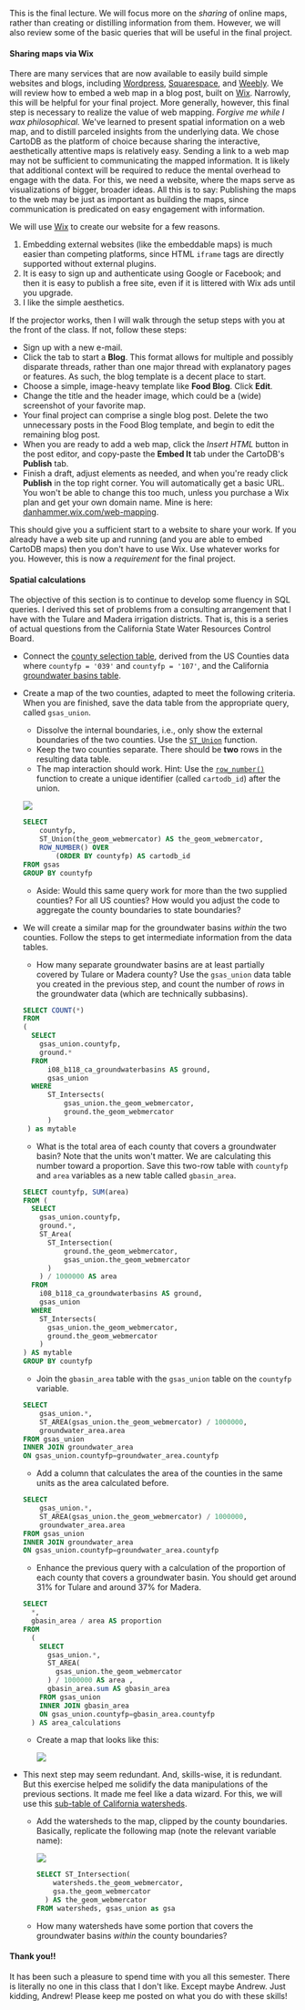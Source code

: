 
This is the final lecture.  We will focus more on the *sharing* of online maps, rather than creating or distilling information from them.  However, we will also review some of the basic queries that will be useful in the final project.

#### Sharing maps via Wix

There are many services that are now available to easily build simple websites and blogs, including [Wordpress](https://www.wordpress.com), [Squarespace](https://www.squarespace.com/), and [Weebly](https://www.weebly.com/).  We will review how to embed a web map in a blog post, built on [Wix](http://www.wix.com/).  Narrowly, this will be helpful for your final project.  More generally, however, this final step is necessary to realize the value of web mapping.  *Forgive me while I wax philosophical.*  We've learned to present spatial information on a web map, and to distill parceled insights from the underlying data.  We chose CartoDB as the platform of choice because sharing the interactive, aesthetically attentive maps is relatively easy.  Sending a link to a web map may not be sufficient to communicating the mapped information.  It is likely that additional context will be required to reduce the mental overhead to engage with the data.  For this, we need a website, where the maps serve as visualizations of bigger, broader ideas.  All this is to say: Publishing the maps to the web may be just as important as building the maps, since communication is predicated on easy engagement with information.

We will use [Wix](http://www.wix.com/) to create our website for a few reasons.  

1. Embedding external websites (like the embeddable maps) is much easier than competing platforms, since HTML `iframe` tags are directly supported without external plugins.  
2. It is easy to sign up and authenticate using Google or Facebook; and then it is easy to publish a free site, even if it is littered with Wix ads until you upgrade.  
3. I like the simple aesthetics.

If the projector works, then I will walk through the setup steps with you at the front of the class.  If not, follow these steps:

- Sign up with a new e-mail.
- Click the tab to start a **Blog**.  This format allows for multiple and possibly disparate threads, rather than one major thread with explanatory pages or features.  As such, the blog template is a decent place to start.
- Choose a simple, image-heavy template like **Food Blog**.  Click **Edit**.
- Change the title and the header image, which could be a (wide) screenshot of your favorite map.
- Your final project can comprise a single blog post.  Delete the two unnecessary posts in the Food Blog template, and begin to edit the remaining blog post.
- When you are ready to add a web map, click the *Insert HTML* button in the post editor, and copy-paste the **Embed It** tab under the CartoDB's **Publish** tab.
- Finish a draft, adjust elements as needed, and when you're ready click **Publish** in the top right corner.  You will automatically get a basic URL.  You won't be able to change this too much, unless you purchase a Wix plan and get your own domain name.  Mine is here: [danhammer.wix.com/web-mapping](http://danhammer.wix.com/web-mapping).

This should give you a sufficient start to a website to share your work.  If you already have a web site up and running (and you are able to embed CartoDB maps) then you don't have to use Wix.  Use whatever works for you.  However, this is now a *requirement* for the final project.  

#### Spatial calculations

The objective of this section is to continue to develop some fluency in SQL queries.  I derived this set of problems from a consulting arrangement that I have with the Tulare and Madera irrigation districts.  That is, this is a series of actual questions from the California State Water Resources Control Board.  

- Connect the [county selection table](), derived from the US Counties data where `countyfp = '039'` and `countyfp = '107'`, and the California [groundwater basins table](https://danhammergenome.cartodb.com/tables/i08_b118_ca_groundwaterbasins).

- Create a map of the two counties, adapted to meet the following criteria.  When you are finished, save the data table from the appropriate query, called `gsas_union`.  
    - Dissolve the internal boundaries, i.e., only show the external boundaries of the two counties.  Use the [`ST_Union`](http://postgis.net/docs/ST_Union.html) function.
    - Keep the two counties separate.  There should be **two** rows in the resulting data table.
    - The map interaction should work. Hint: Use the [`row_number()`](http://www.openwinforms.com/row_number_to_sql_select.html) function to create a unique identifier (called `cartodb_id`) after the union.

     ![](http://i.imgur.com/w4oKPYI.png)

    ```sql
    SELECT 
        countyfp,
        ST_Union(the_geom_webmercator) AS the_geom_webmercator,  
        ROW_NUMBER() OVER 
            (ORDER BY countyfp) AS cartodb_id
    FROM gsas
    GROUP BY countyfp
    ```
    - Aside: Would this same query work for more than the two supplied counties?  For all US counties?  How would you adjust the code to aggregate the county boundaries to state boundaries?

- We will create a similar map for the groundwater basins *within* the two counties.  Follow the steps to get intermediate information from the data tables.
    - How many separate groundwater basins are at least partially covered by Tulare or Madera county?  Use the `gsas_union` data table you created in the previous step, and count the number of *rows* in the groundwater data (which are technically subbasins).

    ```sql
    SELECT COUNT(*)
    FROM
    (
      SELECT
        gsas_union.countyfp,
        ground.*
      FROM 
          i08_b118_ca_groundwaterbasins AS ground, 
          gsas_union
      WHERE
          ST_Intersects(
              gsas_union.the_geom_webmercator,
              ground.the_geom_webmercator
          )
     ) as mytable
    ```

    - What is the total area of each county that covers a groundwater basin?  Note that the units won't matter.  We are calculating this number toward a proportion.  Save this two-row table with `countyfp` and `area` variables as a new table called `gbasin_area`.

    ```sql
    SELECT countyfp, SUM(area)
    FROM (
      SELECT
        gsas_union.countyfp,
        ground.*,
        ST_Area(
          ST_Intersection(
              ground.the_geom_webmercator,
              gsas_union.the_geom_webmercator
          )
        ) / 1000000 AS area
      FROM 
        i08_b118_ca_groundwaterbasins AS ground, 
        gsas_union
      WHERE
        ST_Intersects(
          gsas_union.the_geom_webmercator,
          ground.the_geom_webmercator
        )
    ) AS mytable
    GROUP BY countyfp
    ```

    - Join the `gbasin_area` table with the `gsas_union` table on the `countyfp` variable.

    ```sql
    SELECT 
        gsas_union.*,
        ST_AREA(gsas_union.the_geom_webmercator) / 1000000,
        groundwater_area.area 
    FROM gsas_union
    INNER JOIN groundwater_area
    ON gsas_union.countyfp=groundwater_area.countyfp
    ```

    - Add a column that calculates the area of the counties in the same units as the area calculated before.

    ```sql
    SELECT 
        gsas_union.*,
        ST_AREA(gsas_union.the_geom_webmercator) / 1000000,
        groundwater_area.area 
    FROM gsas_union
    INNER JOIN groundwater_area
    ON gsas_union.countyfp=groundwater_area.countyfp
    ```

    - Enhance the previous query with a calculation of the proportion of each county that covers a groundwater basin.  You should get around 31% for Tulare and around 37% for Madera.

    ```sql
    SELECT 
      *,
      gbasin_area / area AS proportion
    FROM 
      (
        SELECT 
          gsas_union.*,
          ST_AREA(
            gsas_union.the_geom_webmercator
          ) / 1000000 AS area ,
          gbasin_area.sum AS gbasin_area
        FROM gsas_union
        INNER JOIN gbasin_area
        ON gsas_union.countyfp=gbasin_area.countyfp
      ) AS area_calculations

    ```

    - Create a map that looks like this:

        ![](http://i.imgur.com/nLVgKlP.png)

- This next step may seem redundant.  And, skills-wise, it is redundant.  But this exercise helped me solidify the data manipulations of the previous sections.  It made me feel like a data wizard.  For this, we will use this [sub-table of California watersheds](https://danhammergenome.cartodb.com/tables/watersheds).

    - Add the watersheds to the map, clipped by the county boundaries.  Basically, replicate the following map (note the relevant variable name):

        ![](http://i.imgur.com/nkD6RvU.png)

        ```sql
        SELECT ST_Intersection(
            watersheds.the_geom_webmercator,
            gsa.the_geom_webmercator
          ) AS the_geom_webmercator
        FROM watersheds, gsas_union as gsa
        ```

    - How many watersheds have some portion that covers the groundwater basins *within* the county boundaries?

#### Thank you!!

It has been such a pleasure to spend time with you all this semester.  There is literally no one in this class that I don't like.  Except maybe Andrew.  Just kidding, Andrew!  Please keep me posted on what you do with these skills!

